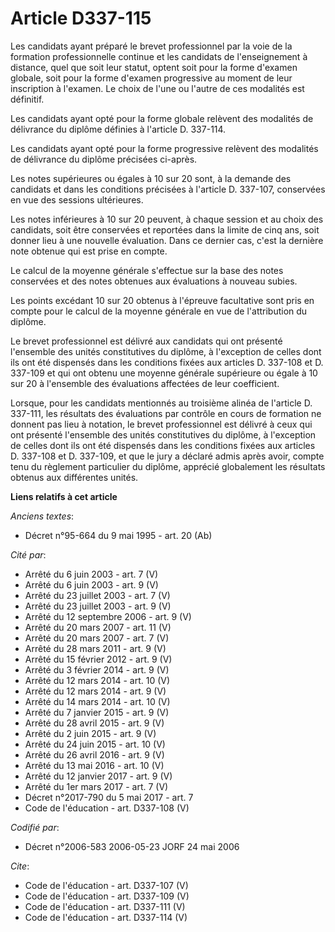 # Article D337-115

Les candidats ayant préparé le brevet professionnel par la voie de la formation professionnelle continue et les candidats de
l'enseignement à distance, quel que soit leur statut, optent soit pour la forme d'examen globale, soit pour la forme d'examen
progressive au moment de leur inscription à l'examen. Le choix de l'une ou l'autre de ces modalités est définitif. 

Les candidats ayant opté pour la forme globale relèvent des modalités de délivrance du diplôme définies à l'article D.
337-114. 

Les candidats ayant opté pour la forme progressive relèvent des modalités de délivrance du diplôme précisées ci-après. 

Les notes supérieures ou égales à 10 sur 20 sont, à la demande des candidats et dans les conditions précisées à l'article D.
337-107, conservées en vue des sessions ultérieures. 

Les notes inférieures à 10 sur 20 peuvent, à chaque session et au choix des candidats, soit être conservées et reportées dans
la limite de cinq ans, soit donner lieu à une nouvelle évaluation. Dans ce dernier cas, c'est la dernière note obtenue qui
est prise en compte. 

Le calcul de la moyenne générale s'effectue sur la base des notes conservées et des notes obtenues aux évaluations à nouveau
subies. 

Les points excédant 10 sur 20 obtenus à l'épreuve facultative sont pris en compte pour le calcul de la moyenne générale en
vue de l'attribution du diplôme. 

Le brevet professionnel est délivré aux candidats qui ont présenté l'ensemble des unités constitutives du diplôme, à
l'exception de celles dont ils ont été dispensés dans les conditions fixées aux articles D. 337-108 et D. 337-109 et qui ont
obtenu une moyenne générale supérieure ou égale à 10 sur 20 à l'ensemble des évaluations affectées de leur coefficient. 

Lorsque, pour les candidats mentionnés au troisième alinéa de l'article D. 337-111, les résultats des évaluations par
contrôle en cours de formation ne donnent pas lieu à notation, le brevet professionnel est délivré à ceux qui ont présenté
l'ensemble des unités constitutives du diplôme, à l'exception de celles dont ils ont été dispensés dans les conditions fixées
aux articles D. 337-108 et D. 337-109, et que le jury a déclaré admis après avoir, compte tenu du règlement particulier du
diplôme, apprécié globalement les résultats obtenus aux différentes unités.

**Liens relatifs à cet article**

_Anciens textes_:

  - Décret n°95-664 du 9 mai 1995 - art. 20 (Ab)

_Cité par_:

  - Arrêté du 6 juin 2003 - art. 7 (V)
  - Arrêté du 6 juin 2003 - art. 9 (V)
  - Arrêté du 23 juillet 2003 - art. 7 (V)
  - Arrêté du 23 juillet 2003 - art. 9 (V)
  - Arrêté du 12 septembre 2006 - art. 9 (V)
  - Arrêté du 20 mars 2007 - art. 11 (V)
  - Arrêté du 20 mars 2007 - art. 7 (V)
  - Arrêté du 28 mars 2011 - art. 9 (V)
  - Arrêté du 15 février 2012 - art. 9 (V)
  - Arrêté du 3 février 2014 - art. 9 (V)
  - Arrêté du 12 mars 2014 - art. 10 (V)
  - Arrêté du 12 mars 2014 - art. 9 (V)
  - Arrêté du 14 mars 2014 - art. 10 (V)
  - Arrêté du 7 janvier 2015 - art. 9 (V)
  - Arrêté du 28 avril 2015 - art. 9 (V)
  - Arrêté du 2 juin 2015 - art. 9 (V)
  - Arrêté du 24 juin 2015 - art. 10 (V)
  - Arrêté du 26 avril 2016 - art. 9 (V)
  - Arrêté du 13 mai 2016 - art. 10 (V)
  - Arrêté du 12 janvier 2017 - art. 9 (V)
  - Arrêté du 1er mars 2017 - art. 7 (V)
  - Décret n°2017-790 du 5 mai 2017 - art. 7
  - Code de l'éducation - art. D337-108 (V)

_Codifié par_:

  - Décret n°2006-583 2006-05-23 JORF 24 mai 2006

_Cite_:

  - Code de l'éducation - art. D337-107 (V)
  - Code de l'éducation - art. D337-109 (V)
  - Code de l'éducation - art. D337-111 (V)
  - Code de l'éducation - art. D337-114 (V)
